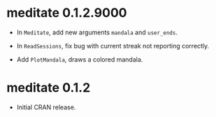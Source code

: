# meditate 0.1.2.9000

- In `Meditate`, add new arguments `mandala` and `user_ends`.

- In `ReadSessions`, fix bug with current streak not reporting correctly.

- Add `PlotMandala`, draws a colored mandala.

# meditate 0.1.2

- Initial CRAN release.
